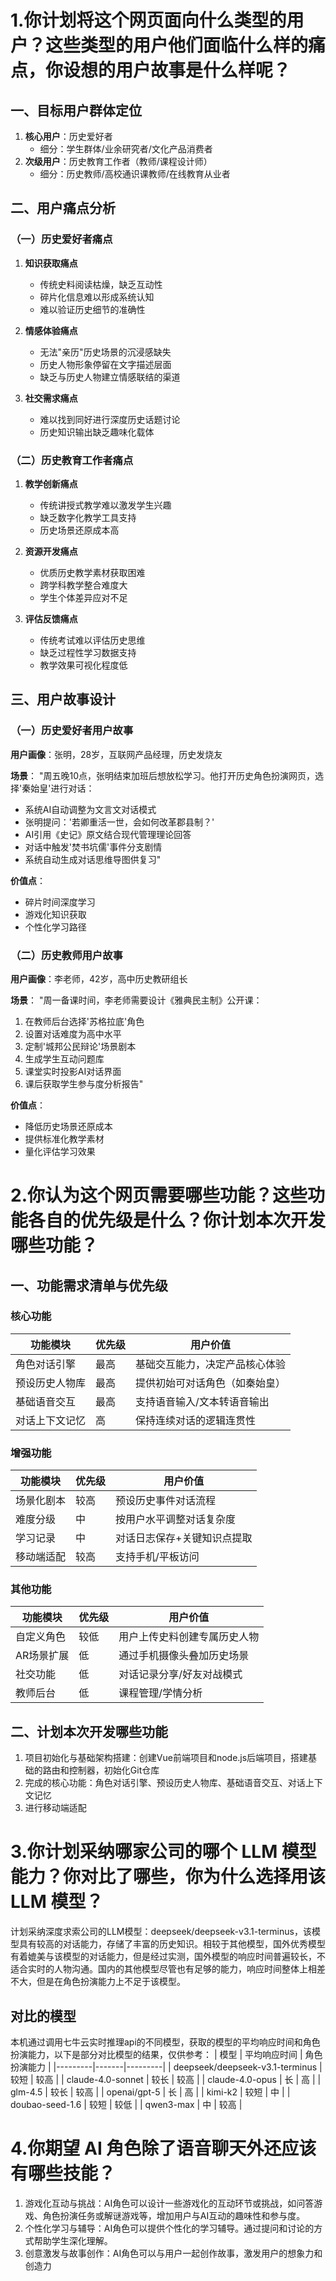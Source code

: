 # 1.你计划将这个网页面向什么类型的用户？这些类型的用户他们面临什么样的痛点，你设想的用户故事是什么样呢？
## 一、目标用户群体定位
1. **核心用户**：历史爱好者
   - 细分：学生群体/业余研究者/文化产品消费者
2. **次级用户**：历史教育工作者（教师/课程设计师）
   - 细分：历史教师/高校通识课教师/在线教育从业者

## 二、用户痛点分析
### （一）历史爱好者痛点
1. **知识获取痛点**
   - 传统史料阅读枯燥，缺乏互动性
   - 碎片化信息难以形成系统认知
   - 难以验证历史细节的准确性
 
2. **情感体验痛点**
   - 无法"亲历"历史场景的沉浸感缺失
   - 历史人物形象停留在文字描述层面
   - 缺乏与历史人物建立情感联结的渠道
 
3. **社交需求痛点**
   - 难以找到同好进行深度历史话题讨论
   - 历史知识输出缺乏趣味化载体
 
### （二）历史教育工作者痛点
1. **教学创新痛点**
   - 传统讲授式教学难以激发学生兴趣
   - 缺乏数字化教学工具支持
   - 历史场景还原成本高
 
2. **资源开发痛点**
   - 优质历史教学素材获取困难
   - 跨学科教学整合难度大
   - 学生个体差异应对不足
 
3. **评估反馈痛点**
   - 传统考试难以评估历史思维
   - 缺乏过程性学习数据支持
   - 教学效果可视化程度低
 
## 三、用户故事设计
### （一）历史爱好者用户故事
**用户画像**：张明，28岁，互联网产品经理，历史发烧友
 
**场景**：
"周五晚10点，张明结束加班后想放松学习。他打开历史角色扮演网页，选择'秦始皇'进行对话：
- 系统AI自动调整为文言文对话模式
- 张明提问：'若卿重活一世，会如何改革郡县制？'
- AI引用《史记》原文结合现代管理理论回答
- 对话中触发'焚书坑儒'事件分支剧情
- 系统自动生成对话思维导图供复习"
 
**价值点**：
- 碎片时间深度学习
- 游戏化知识获取
- 个性化学习路径
 
### （二）历史教师用户故事
**用户画像**：李老师，42岁，高中历史教研组长
 
**场景**：
"周一备课时间，李老师需要设计《雅典民主制》公开课：
1. 在教师后台选择'苏格拉底'角色
2. 设置对话难度为高中水平
3. 定制'城邦公民辩论'场景剧本
4. 生成学生互动问题库
5. 课堂实时投影AI对话界面
6. 课后获取学生参与度分析报告"
 
**价值点**：
- 降低历史场景还原成本
- 提供标准化教学素材
- 量化评估学习效果


# 2.你认为这个网页需要哪些功能？这些功能各自的优先级是什么？你计划本次开发哪些功能？
## 一、功能需求清单与优先级
### 核心功能
| 功能模块 | 优先级 | 用户价值 |
|---------|------|---------|
| 角色对话引擎 | 最高 | 基础交互能力，决定产品核心体验 |
| 预设历史人物库 | 最高 | 提供初始可对话角色（如秦始皇）|
| 基础语音交互 | 最高 | 支持语音输入/文本转语音输出 |
| 对话上下文记忆 | 高 | 保持连续对话的逻辑连贯性 |

### 增强功能
| 功能模块 | 优先级 | 用户价值 |
|---------|-------|---------|
| 场景化剧本| 较高  | 预设历史事件对话流程 |
| 难度分级 | 中 | 按用户水平调整对话复杂度 |
| 学习记录 | 中 | 对话日志保存+关键知识点提取 |
| 移动端适配 | 较高 | 支持手机/平板访问 |

### 其他功能
| 功能模块 | 优先级 | 用户价值 |
|---------|-------|---------|
| 自定义角色 | 较低 | 用户上传史料创建专属历史人物 |
| AR场景扩展 | 低 | 通过手机摄像头叠加历史场景 |
| 社交功能 | 低 | 对话记录分享/好友对战模式 |
| 教师后台 | 低 | 课程管理/学情分析 |

## 二、计划本次开发哪些功能
1. 项目初始化与基础架构搭建：创建Vue前端项目和node.js后端项目，搭建基础的路由和控制器，初始化Git仓库
2. 完成的核心功能：角色对话引擎、预设历史人物库、基础语音交互、对话上下文记忆
3. 进行移动端适配

# 3.你计划采纳哪家公司的哪个 LLM 模型能力？你对比了哪些，你为什么选择用该 LLM 模型？
计划采纳深度求索公司的LLM模型：deepseek/deepseek-v3.1-terminus，该模型具有较高的对话能力，存储了丰富的历史知识。相较于其他模型，国外优秀模型有着媲美与该模型的对话能力，但是经过实测，国外模型的响应时间普遍较长，不适合实时的人物沟通。国内的其他模型尽管也有足够的能力，响应时间整体上相差不大，但是在角色扮演能力上不足于该模型。

## 对比的模型
本机通过调用七牛云实时推理api的不同模型，获取的模型的平均响应时间和角色扮演能力，以下是部分对比模型的结果，仅供参考：
| 模型 | 平均响应时间 | 角色扮演能力 |
|---------|-------|---------|
| deepseek/deepseek-v3.1-terminus | 较短 | 较高 |
| claude-4.0-sonnet | 较长 | 较高 |
| claude-4.0-opus | 长 | 高 |
| glm-4.5 | 较长 | 较高 |
| openai/gpt-5 | 长 | 高 |
| kimi-k2 | 较短 | 中 |
| doubao-seed-1.6 | 较短 | 较低 |
| qwen3-max | 中 | 较高 |


# 4.你期望 AI 角色除了语音聊天外还应该有哪些技能？
1. 游戏化互动与挑战：AI角色可以设计一些游戏化的互动环节或挑战，如问答游戏、角色扮演任务或解谜游戏等，增加用户与AI互动的趣味性和参与度。
2. 个性化学习与辅导：AI角色可以提供个性化的学习辅导。通过提问和讨论的方式帮助学生深化理解。
3. 创意激发与故事创作：AI角色可以与用户一起创作故事，激发用户的想象力和创造力
